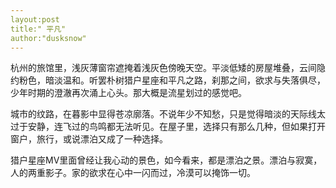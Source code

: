 ```yaml
---
layout:post
title:" 平凡"
author:"dusksnow"
---
```


杭州的旅馆里，浅灰薄窗帘遮掩着浅灰色傍晚天空。平淡低矮的房屋堆叠，云间隐约粉色，暗淡温和。听罢朴树猎户星座和平凡之路，刹那之间，欲求与失落俱尽，少年时期的澄澈再次涌上心头。那大概是流星划过的感觉吧。

城市的纹路，在暮影中显得苍凉廓落。不说年少不知愁，只是觉得暗淡的天际线太过于安静，连飞过的鸟鸣都无法听见。在屋子里，选择只有那么几种，但如果打开窗户，旅行，或说漂泊又成了一种选择。

猎户星座MV里面曾经让我心动的景色，如今看来，都是漂泊之景。漂泊与寂寞，人的两重影子。家的欲求在心中一闪而过，冷漠可以掩饰一切。